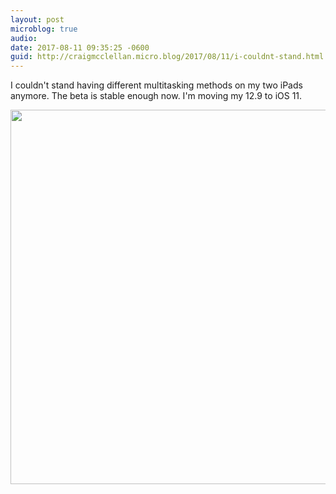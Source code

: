 ```yaml
---
layout: post
microblog: true
audio: 
date: 2017-08-11 09:35:25 -0600
guid: http://craigmcclellan.micro.blog/2017/08/11/i-couldnt-stand.html
---
```

I couldn't stand having different multitasking methods on my two iPads anymore. The beta is stable enough now. I'm moving my 12.9 to iOS 11.

<img src="http://craigmcclellan.com/uploads/2017/8d016b7c57.jpg" width="600" height="599" />
